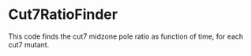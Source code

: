 # Cut7RatioFinder
This code finds the cut7 midzone pole ratio as function of time, for each cut7 mutant. 

